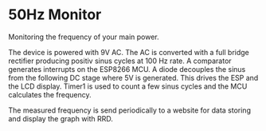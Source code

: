 # 50Hz Monitor
Monitoring the frequency of your main power.

The device is powered with 9V AC. The AC is converted with a full bridge rectifier producing positiv sinus cycles at 100 Hz rate.
A comparator generates interrupts on the ESP8266 MCU. A diode decouples the sinus from the following DC stage where 5V is generated.
 This drives the ESP and the LCD display. Timer1 is used to count a few sinus cycles and the MCU calculates the frequency.

The measured frequency is send periodically to a website for data storing and display the graph with RRD.



 
